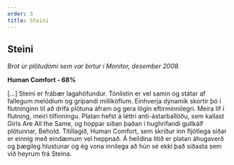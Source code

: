 ```yaml
---
order: 3
title: Steini
---
```


## Steini

*Brot úr plötudómi sem var birtur í Monitor, desember 2008.*

**Human Comfort - 68%**

[...] Steini er frábær lagahöfundur. Tónlistin er vel samin og státar af fallegum melódíum og grípandi milliköflum. Einhverja dýnamík skortir þó í flutninginn til að drífa plötuna áfram og gera lögin eftirminnilegri. Meira líf í flutning, meiri tilfinningu. Platan hefst á léttri anti-ástarballöðu, sem kallast Girls Are All the Same, og hoppar síðan þaðan í hughrífandi gullkálf plötunnar, Behold. Titillagið, Human Comfort, sem skríður inn fljótlega síðar er einnig með eindæmum vel heppnað. Á heildina litið er platan áhugaverð og þægileg hlustunar og ég vona innilega að hún sé ekki það síðasta sem við heyrum frá Steina.
